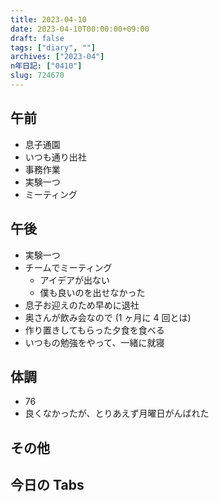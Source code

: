 ```yaml
---
title: 2023-04-10
date: 2023-04-10T00:00:00+09:00
draft: false
tags: ["diary", ""]
archives: ["2023-04"]
n年日記: ["0410"]
slug: 724670
---
```


## 午前

- 息子通園
- いつも通り出社
- 事務作業
- 実験一つ
- ミーティング

## 午後

- 実験一つ
- チームでミーティング
  - アイデアが出ない
  - 僕も良いのを出せなかった
- 息子お迎えのため早めに退社
- 奥さんが飲み会なので (1 ヶ月に 4 回とは)
- 作り置きしてもらった夕食を食べる
- いつもの勉強をやって、一緒に就寝

## 体調

- 76
- 良くなかったが、とりあえず月曜日がんばれた

## その他

## 今日の Tabs
